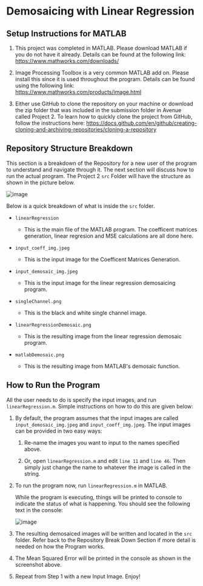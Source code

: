 # Demosaicing with Linear Regression #


## Setup Instructions for MATLAB

1.	This project was completed in MATLAB. Please download MATLAB if you do not have it already. Details can be found at the following link: https://www.mathworks.com/downloads/

2.	Image Processing Toolbox is a very common MATLAB add on. Please install this since it is used throughout the program. Details can be found using the following link: https://www.mathworks.com/products/image.html

3.	Either use GitHub to clone the repository on your machine or download the zip folder that was included in the submission folder in Avenue called Project 2. To learn how to quickly clone the project from GitHub, follow the instructions here: https://docs.github.com/en/github/creating-cloning-and-archiving-repositories/cloning-a-repository 


## Repository Structure Breakdown

This section is a breakdown of the Repository for a new user of the program to understand and navigate through it. The next section will discuss how to run the actual program. The Project 2  `src` Folder will have the structure as shown in the picture below.

![image](https://user-images.githubusercontent.com/64797254/114290601-cc42f980-9a4e-11eb-819d-8704eb8f4939.png)

Below is a quick breakdown of what is inside the `src` folder.
  - `linearRegression`
    - This is the main file of the MATLAB program. The coefficent matrices generation, linear regresion and MSE calculations are all done here. 
  
  - `input_coeff_img.jpeg`
    - This is the input image for the Coefficent Matrices Generation.

  - `input_demosaic_img.jpeg`
    - This is the input image for the linear regression demosaicing program.

  - `singleChannel.png`
    - This is the black and white single channel image. 

  - `linearRegressionDemosaic.png`
    - This is the resulting image from the linear regression demosaic program. 

  - `matlabDemosaic.png`
    - This is the resulting image from MATLAB's demosaic function. 


## How to Run the Program

All the user needs to do is specify the input images, and run `linearRegression.m`. Simple instructions on how to do this are given below:

1.	By default, the program assumes that the input images are called `input_demosaic_img.jpeg` and `input_coeff_img.jpeg`. The input images can be provided in two easy ways:

      1. Re-name the images you want to input to the names specified above. 

      2. Or, open `linearRegression.m` and edit `line 11` and `line 46`. Then simply just change the name to whatever the image is called in the string.
 
2.	To run the program now, run `linearRegression.m` in MATLAB.

    While the program is executing, things will be printed to console to indicate the status of what is happening. You should see the following text in the console:
    
    ![image](https://user-images.githubusercontent.com/64797254/114290376-3f4b7080-9a4d-11eb-8338-32ca48347494.png)

3.	The resulting demosaiced images will be written and located in the `src` folder. Refer back to the Repository Break Down Section if more detail is needed on how the Program works. 

4.	The Mean Squared Error will be printed in the console as shown in the screenshot above. 

5.	Repeat from Step 1 with a new Input Image. Enjoy!
